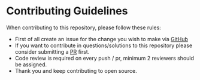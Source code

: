 # Contributing Guidelines

When contributing to this repository, please follow these rules: 
- First of all create an issue for the change you wish to make via [GitHub](https://github.com/offensive-vk/Collection/issue)
- If you want to contribute in questions/solutions to this repository please consider submitting a [PR](https://github.com/offensive-vk/Collection/pr) first.
- Code review is required on every push / pr, minimum 2 reviewers should be assigned.
- Thank you and keep contributing to open source.
